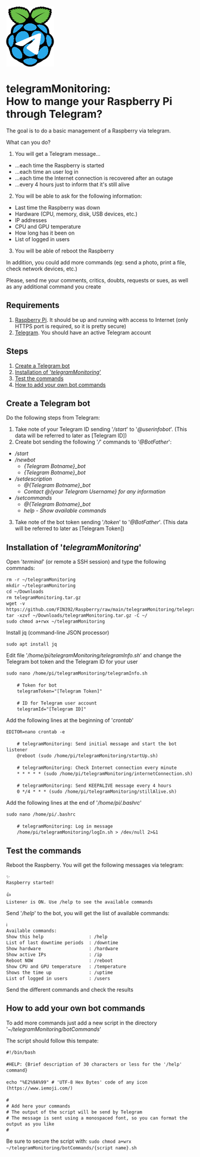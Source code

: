 ![Logo](https://github.com/FIN392/Raspberry/raw/main/telegramMonitoring/telegramMonitoring-Logo.png)

# telegramMonitoring:<br>How to mange your Raspberry Pi through Telegram?

The goal is to do a basic management of a Raspberry via telegram.

What can you do?

1. You will get a Telegram message...
- ...each time the Raspberry is started
- ...each time an user log in
- ...each time the Internet connection is recovered after an outage
- ...every 4 hours just to inform that it's still alive

2. You will be able to ask for the following information:
- Last time the Raspberry was down
- Hardware (CPU, memory, disk, USB devices, etc.)
- IP addresses
- CPU and GPU temperature
- How long has it been on
- List of logged in users

3. You will be able of reboot the Raspberry

In addition, you could add more commands (eg: send a photo, print a file, check network devices, etc.)

Please, send me your comments, critics, doubts, requests or sues, as well as any additional command you create

## Requirements

1. [Raspberry Pi](https://www.raspberrypi.org). It should be up and running with access to Internet (only HTTPS port is required, so it is pretty secure)
2. [Telegram](https://telegram.org). You should have an active Telegram account

## Steps

1. [Create a Telegram bot](#bot)
2. [Installation of '*telegramMonitoring*'](#installation)
3. [Test the commands](#test)
4. [How to add your own bot commands](#more)

## <a name="bot"></a>Create a Telegram bot

Do the following steps from Telegram:
1. Take note of your Telegram ID sending '*/start*' to '*@userinfobot*'. (This data will be referred to later as [Telegram ID])
2. Create bot sending the following '*/*' commands to '*@BotFather*':
- */start*
- */newbot*
	- *{Telegram Botname}_bot*
	- *{Telegram Botname}_bot*
- */setdescription*
	- *@{Telegram Botname}_bot*
	- *Contact @{your Telegram Username} for any information*
- */setcommands*
	- *@{Telegram Botname}_bot*
	- *help - Show available commands*
3. Take note of the bot token sending '*/token*' to '*@BotFather*'. (This data will be referred to later as [Telegram Token])

## <a name="installation"></a>Installation of '*telegramMonitoring*'

Open '*terminal*' (or remote a SSH session) and type the following commnads:
```
rm -r ~/telegramMonitoring
mkdir ~/telegramMonitoring
cd ~/Downloads
rm telegramMonitoring.tar.gz
wget -v https://github.com/FIN392/Raspberry/raw/main/telegramMonitoring/telegramMonitoring.tar.gz
tar -xzvf ~/Downloads/telegramMonitoring.tar.gz -C ~/
sudo chmod a+rwx ~/telegramMonitoring
```
Install jq (command-line JSON processor)
```
sudo apt install jq
```
Edit file '*/home/pi/telegramMonitoring/telegramInfo.sh*' and change the Telegram bot token and the Telegram ID for your user
```
sudo nano /home/pi/telegramMonitoring/telegramInfo.sh

    # Token for bot
    telegramToken="[Telegram Token]"

    # ID for Telegram user account
    telegramId="[Telegram ID]"
```
Add the following lines at the beginning of '*crontab*'
```
EDITOR=nano crontab -e

    # telegramMonitoring: Send initial message and start the bot listener
    @reboot (sudo /home/pi/telegramMonitoring/startUp.sh)

    # telegramMonitoring: Check Internet connection every minute
    * * * * * (sudo /home/pi/telegramMonitoring/internetConnection.sh)

    # telegramMonitoring: Send KEEPALIVE message every 4 hours
    0 */4 * * * (sudo /home/pi/telegramMonitoring/stillAlive.sh)
```
Add the following lines at the end of '*/home/pi/.bashrc*'
```
sudo nano /home/pi/.bashrc

    # telegramMonitoring: Log in message
    /home/pi/telegramMonitoring/logIn.sh > /dev/null 2>&1
```

## <a name="test"></a>Test the commands

Reboot the Raspberry. You will get the following messages via telegram:
```
✨
Raspberry started!

👍
Listener is ON. Use /help to see the available commands
```
Send '*/help*' to the bot, you will get the list of available commands:
```
ℹ️
Available commands:
Show this help                 : /help
List of last downtime periods  : /downtime
Show hardware                  : /hardware
Show active IPs                : /ip
Reboot NOW                     : /reboot
Show CPU and GPU temperature   : /temperature
Shows the time up              : /uptime
List of logged in users        : /users
```
Send the different commands and check the results

## <a name="more"></a>How to add your own bot commands

To add more commands just add a new script in the directory '*~/telegramMonitoring/botCommands*'

The script should follow this tempate:
```
#!/bin/bash

#HELP: {Brief description of 30 characters or less for the '/help' command}

echo "%E2%9A%99" # 'UTF-8 Hex Bytes' code of any icon (https://www.iemoji.com/)

#
# Add here your commands
# The output of the script will be send by Telegram
# The message is sent using a monospaced font, so you can format the output as you like
#
```
Be sure to secure the script with:
```sudo chmod a+wrx ~/telegramMonitoring/botCommands/{script name}.sh```

